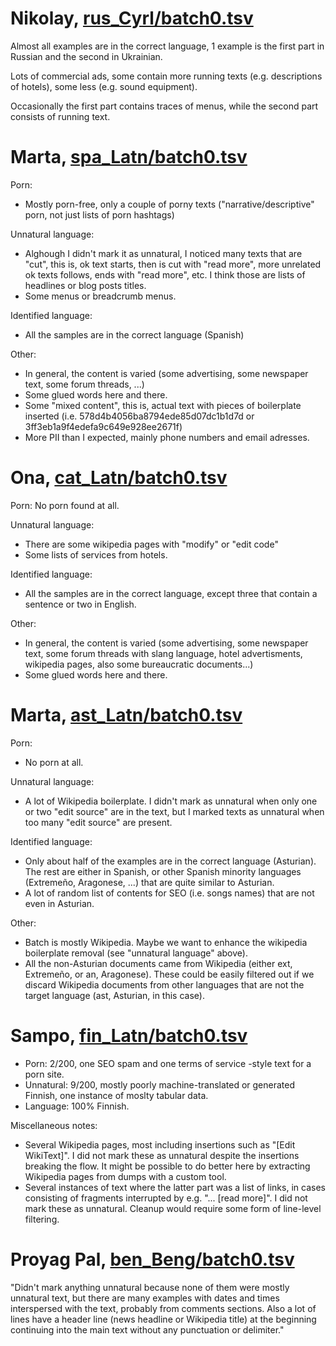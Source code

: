 # Nikolay, [rus_Cyrl/batch0.tsv](../annot_round1/rus_Cyrl/batch0.tsv)
Almost all examples are in the correct language, 1 example is the first part in Russian and the second in Ukrainian. 

Lots of commercial ads, some contain more running texts (e.g. descriptions of hotels), some less (e.g. sound equipment).

Occasionally the first part contains traces of menus, while the second part consists of running text.

# Marta,  [spa_Latn/batch0.tsv](../annot_round1/spa_Latn/batch0.tsv)
Porn:
* Mostly porn-free, only a couple of porny texts ("narrative/descriptive" porn, not just lists of porn hashtags)

Unnatural language:
* Alghough I didn't mark it as unnatural, I noticed many texts that are "cut", this is, ok text starts, then is cut with "read more", more unrelated ok texts follows, ends with "read more", etc. I think those are lists of headlines or blog posts titles.
* Some menus or breadcrumb menus.

Identified language: 
* All the samples are in the correct language (Spanish)

Other:
* In general, the content is varied (some advertising, some newspaper text, some forum threads, ...)
* Some glued words here and there. 
* Some "mixed content", this is, actual text with pieces of boilerplate inserted (i.e. 578d4b4056ba8794ede85d07dc1b1d7d or 3ff3eb1a9f4edefa9c649e928ee2671f)
* More PII than I expected, mainly phone numbers and email adresses.

# Ona,  [cat_Latn/batch0.tsv](../annot_round1/cat_Latn/batch0.tsv)
Porn:
No porn found at all.

Unnatural language:
* There are some wikipedia pages with "modify" or "edit code"
* Some lists of services from hotels.

Identified language: 
* All the samples are in the correct language, except three that contain a sentence or two in English.

Other:
* In general, the content is varied (some advertising, some newspaper text, some forum threads with slang language, hotel advertisments, wikipedia pages, also some bureaucratic documents...)
* Some glued words here and there. 


# Marta,  [ast_Latn/batch0.tsv](../annot_round1/ast_Latn/batch0.tsv)
Porn: 
* No porn at all.

Unnatural language:
* A lot of Wikipedia boilerplate. I didn't mark as unnatural when only one or two "edit source" are in the text, but I marked texts as unnatural when too many "edit source" are present.

Identified language:
* Only about half of the examples are in the correct language (Asturian). The rest are either in Spanish, or other Spanish minority languages (Extremeño, Aragonese, ...) that are quite similar to Asturian.
* A lot of random list of contents for SEO (i.e. songs names) that are not even in Asturian.

Other:
* Batch is mostly Wikipedia. Maybe we want to enhance the wikipedia boilerplate removal (see "unnatural language" above).
* All the non-Asturian documents came from Wikipedia (either ext, Extremeño, or an, Aragonese). These could be easily filtered out if we discard Wikipedia documents from  other languages that are not the target language (ast, Asturian, in this case).

# Sampo,  [fin_Latn/batch0.tsv](../annot_round1/fin_Latn/batch0.tsv)

* Porn: 2/200, one SEO spam and one terms of service -style text for a porn site.
* Unnatural: 9/200, mostly poorly machine-translated or generated Finnish, one instance of moslty tabular data.
* Language: 100% Finnish.

Miscellaneous notes:

* Several Wikipedia pages, most including insertions such as "[Edit WikiText]". I did not mark these as unnatural despite the insertions breaking the flow. It might be possible to do better here by extracting Wikipedia pages from dumps with a custom tool.
* Several instances of text where the latter part was a list of links, in cases consisting of fragments interrupted by e.g. "... [read more]". I did not mark these as unnatural. Cleanup would require some form of line-level filtering.

# Proyag Pal,  [ben_Beng/batch0.tsv](../annot_round1/ben_Beng/batch0.tsv)
"Didn't mark anything unnatural because none of them were mostly unnatural text, but there are many examples with dates and times interspersed with the text, probably from comments sections. Also a lot of lines have a header line (news headline or Wikipedia title) at the beginning continuing into the main text without any punctuation or delimiter."
